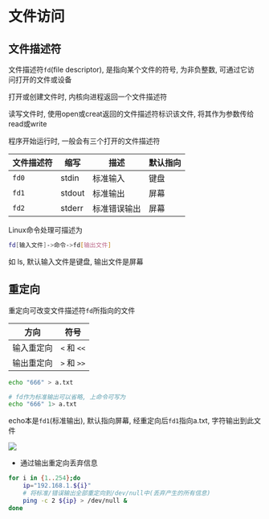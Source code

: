 <!--
 * @Description: 
 * @Version: 1.0
 * @Author: DaLao
 * @Email: dalao@xxx.com
 * @Date: 2021-03-30 11:54:45
 * @LastEditors: dalao
 * @LastEditTime: 2023-04-05 02:06:21
-->

# 文件访问

## 文件描述符

文件描述符`fd`(file descriptor), 是指向某个文件的符号, 为非负整数, 可通过它访问打开的文件或设备

打开或创建文件时, 内核向进程返回一个文件描述符

读写文件时, 使用open或creat返回的文件描述符标识该文件, 将其作为参数传给read或write

程序开始运行时, 一般会有三个打开的文件描述符

| 文件描述符 | 缩写   | 描述         | 默认指向 |
| ---------- | ------ | ------------ | -------- |
| `fd0`      | stdin  | 标准输入     | 键盘     |
| `fd1`      | stdout | 标准输出     | 屏幕     |
| `fd2`      | stderr | 标准错误输出 | 屏幕     |

Linux命令处理可描述为

```sh
fd[输入文件]->命令->fd[输出文件]
```

如 ls, 默认输入文件是键盘, 输出文件是屏幕

## 重定向

重定向可改变文件描述符`fd`所指向的文件

| 方向       | 符号        |
| ---------- | ----------- |
| 输入重定向 | `<` 和 `<<` |
| 输出重定向 | `>` 和 `>>` |

```sh
echo "666" > a.txt

# fd作为标准输出可以省略, 上命令可写为
echo "666" 1> a.txt
```

echo本是`fd1`(标准输出), 默认指向屏幕, 经重定向后`fd1`指向a.txt, 字符输出到此文件

![](https://cdn.hurra.ltd/img/20220220144913.png)

- 通过输出重定向丢弃信息

```sh
for i in {1..254};do
    ip="192.168.1.${i}"
    # 将标准/错误输出全部重定向到/dev/null中(丢弃产生的所有信息)
    ping -c 2 ${ip} > /dev/null &
done
```
